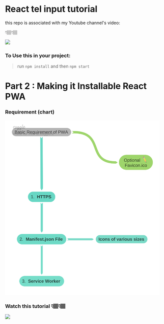 # React tel input tutorial 
this repo is associated with my Youtube channel's video:

👇🏽👇🏽

[![](https://i.ytimg.com/vi/1lbwo_-OIvo/hqdefault.jpg?sqp=-oaymwEZCPYBEIoBSFXyq4qpAwsIARUAAIhCGAFwAQ==&rs=AOn4CLBj9sRW6GzwoVrGCL_UR-6QWwMfgg)](https://youtu.be/1lbwo_-OIvo "React Tel Picker - How to Make International Telephone Picker in React")


### To Use this in your project:

> run `npm install` and then `npm start` 


# Part 2 : Making it Installable React PWA
### Requirement (chart)
![](https://raw.githubusercontent.com/MeRahulAhire/react-tel-input-tutorial/master/Pwa_req_diagram.png)

### Watch this tutorial 👇🏽👇🏽

[![](https://i9.ytimg.com/vi_webp/MMXKjrBWgPo/mqdefault.webp?sqp=COSkofgF&rs=AOn4CLAXRdtjqwyTvR8Jpf1m-mQsjdqXlw)](https://youtu.be/MMXKjrBWgPo "The Easiest way to convert your React App into React-PWA")
